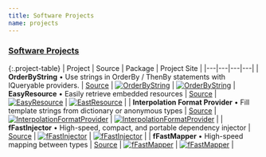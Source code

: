 ```yaml
---
title: Software Projects
name: projects
---
```


### [Software Projects](/software/projects)

{:.project-table}
| Project | Source  | Package  | Project Site  |
|---|---|---|---|
| **OrderByString** &bull; Use strings in OrderBy / ThenBy statements with IQueryable providers. | [Source](https://github.com/Grax32/OrderByString/) | [![OrderByString](https://img.shields.io/nuget/v/orderbystring)](https://www.nuget.org/packages/OrderByString/) | [![OrderByString](https://img.shields.io/website/https/www.grax.com/OrderByString)](https://www.grax.com/OrderByString) 
| **EasyResource**  &bull; Easily retrieve embedded resources | [Source](https://github.com/Grax32/easyresource/) | [![EasyResource](https://img.shields.io/nuget/v/easyresource)](https://www.nuget.org/packages/EasyResource/) | [![EastResource](https://img.shields.io/website/https/www.grax.com/EasyResource)](https://www.grax.com/EasyResource) |
| **Interpolation Format Provider**  &bull; Fill template strings from dictionary or anonymous types | [Source](https://github.com/Grax32/interpolationformatprovider/) | [![InterpolationFormatProvider](https://img.shields.io/nuget/v/interpolationformatprovider)](https://www.nuget.org/packages/InterpolationFormatProvider/) | [![InterpolationFormatProvider](https://img.shields.io/website/https/www.grax.com/InterpolationFormatProvider)](https://www.grax.com/InterpolationFormatProvider) |
| **fFastInjector**  &bull; High-speed, compact, and portable dependency injector | [Source](https://github.com/Grax32/ffastinjector/)  | [![fFastInjector](https://img.shields.io/nuget/v/ffastinjector)](https://www.nuget.org/packages/fFastInjector/) | [![fFastInjector](https://img.shields.io/website/https/www.grax.com/fFastInjector)](https://www.grax.com/fFastInjector/) |
| **fFastMapper** &bull; High-speed mapping between types | [Source](https://github.com/Grax32/fFastMapper/)  | [![fFastMapper](https://img.shields.io/nuget/v/fFastMapper)](https://www.nuget.org/packages/fFastMapper/) | [![fFastMapper](https://img.shields.io/website/https/www.grax.com/fFastMapper)](https://www.grax.com/fFastMapper) |
